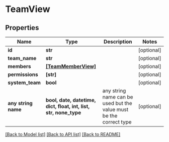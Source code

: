 # TeamView


## Properties
Name | Type | Description | Notes
------------ | ------------- | ------------- | -------------
**id** | **str** |  | [optional] 
**team_name** | **str** |  | [optional] 
**members** | [**[TeamMemberView]**](TeamMemberView.md) |  | [optional] 
**permissions** | **[str]** |  | [optional] 
**system_team** | **bool** |  | [optional] 
**any string name** | **bool, date, datetime, dict, float, int, list, str, none_type** | any string name can be used but the value must be the correct type | [optional]

[[Back to Model list]](../README.md#documentation-for-models) [[Back to API list]](../README.md#documentation-for-api-endpoints) [[Back to README]](../README.md)


